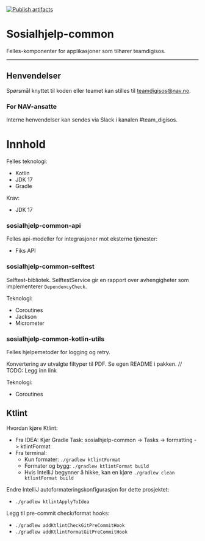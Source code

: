 [![Publish artifacts](https://github.com/navikt/sosialhjelp-common/actions/workflows/release.yml/badge.svg)](https://github.com/navikt/sosialhjelp-common/actions/workflows/release.yml)

Sosialhjelp-common
================

Felles-komponenter for applikasjoner som tilhører teamdigisos.

---

## Henvendelser
Spørsmål knyttet til koden eller teamet kan stilles til teamdigisos@nav.no.

### For NAV-ansatte

Interne henvendelser kan sendes via Slack i kanalen #team_digisos.

# Innhold

Felles teknologi:
* Kotlin
* JDK 17
* Gradle

Krav:
* JDK 17

### sosialhjelp-common-api
Felles api-modeller for integrasjoner mot eksterne tjenester:
- Fiks API

### sosialhjelp-common-selftest
Selftest-bibliotek. SelftestService gir en rapport over avhengigheter som implementerer `DependencyCheck`.

Teknologi:
* Coroutines
* Jackson
* Micrometer

### sosialhjelp-common-kotlin-utils
Felles hjelpemetoder for logging og retry. 

Konvertering av utvalgte filtyper til PDF. Se egen README i pakken.
// TODO: Legg inn link

Teknologi:
* Coroutines

## Ktlint
Hvordan kjøre Ktlint:
* Fra IDEA: Kjør Gradle Task: sosialhjelp-common -> Tasks -> formatting -> ktlintFormat
* Fra terminal:
    * Kun formater: `./gradlew ktlintFormat`
    * Formater og bygg: `./gradlew ktlintFormat build`
    * Hvis IntelliJ begynner å hikke, kan en kjøre `./gradlew clean ktlintFormat build`

Endre IntelliJ autoformateringskonfigurasjon for dette prosjektet:
* `./gradlew ktlintApplyToIdea`

Legg til pre-commit check/format hooks:
* `./gradlew addKtlintCheckGitPreCommitHook`
* `./gradlew addKtlintFormatGitPreCommitHook`
